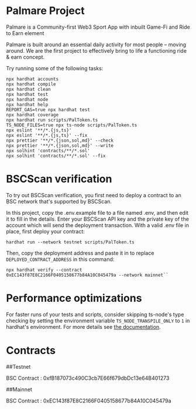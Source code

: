 # Palmare Project

Palmare is a Community-first Web3 Sport App with inbuilt Game-Fi and Ride to Earn element

Palmare is built around an essential daily activity for most people – moving around. We are the first project to effectively bring to life a functioning ride & earn concept.

Try running some of the following tasks:

```shell
npx hardhat accounts
npx hardhat compile
npx hardhat clean
npx hardhat test
npx hardhat node
npx hardhat help
REPORT_GAS=true npx hardhat test
npx hardhat coverage
npx hardhat run scripts/PalToken.ts
TS_NODE_FILES=true npx ts-node scripts/PalToken.ts
npx eslint '**/*.{js,ts}'
npx eslint '**/*.{js,ts}' --fix
npx prettier '**/*.{json,sol,md}' --check
npx prettier '**/*.{json,sol,md}' --write
npx solhint 'contracts/**/*.sol'
npx solhint 'contracts/**/*.sol' --fix
```

# BSCScan verification

To try out BSCScan verification, you first need to deploy a contract to an BSC network that's supported by BSCScan.

In this project, copy the .env.example file to a file named .env, and then edit it to fill in the details. Enter your BSCScan API key and the private key of the account which will send the deployment transaction. With a valid .env file in place, first deploy your contract:

```shell
hardhat run --network testnet scripts/PalToken.ts
```

Then, copy the deployment address and paste it in to replace `DEPLOYED_CONTRACT_ADDRESS` in this command:

```shell
npx hardhat verify --contract 0xEC143f87E8C2166F0405158677b84A10C045479a --network mainnet``
```

# Performance optimizations

For faster runs of your tests and scripts, consider skipping ts-node's type checking by setting the environment variable `TS_NODE_TRANSPILE_ONLY` to `1` in hardhat's environment. For more details see [the documentation](https://hardhat.org/guides/typescript.html#performance-optimizations).

# Contracts
##Testnet

BSC Contract : 0xfB187073c490C3cb7E66f679dbDc13e64B401273

##Mainnet 

BSC Contract : 0xEC143f87E8C2166F0405158677b84A10C045479a
